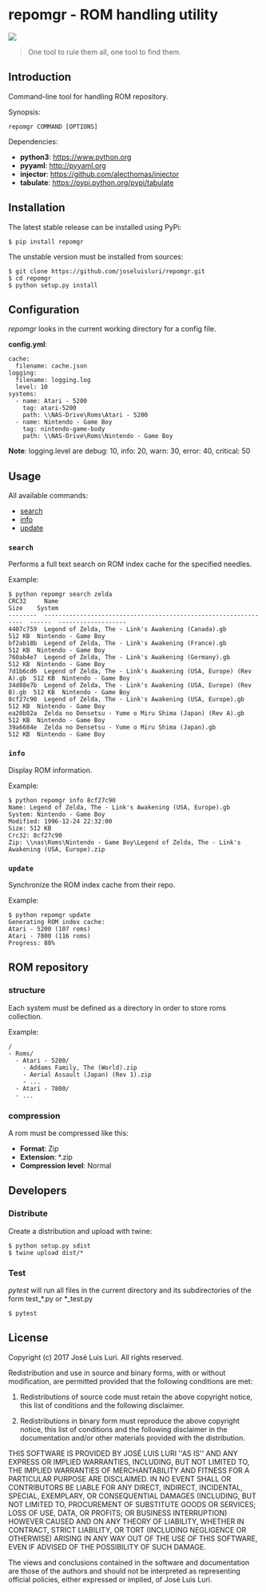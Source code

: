 # repomgr - ROM handling utility

[<img src="https://travis-ci.org/joseluisluri/repomgr.svg">](https://travis-ci.org/joseluisluri/repomgr)

> One tool to rule them all, one tool to find them.



## Introduction
Command-line tool for handling ROM repository. 

Synopsis:
```
repomgr COMMAND [OPTIONS]
```
Dependencies:
- **python3**: https://www.python.org
- **pyyaml**: http://pyyaml.org
- **injector**: https://github.com/alecthomas/injector
- **tabulate**: https://pypi.python.org/pypi/tabulate

## Installation
The latest stable release can be installed using PyPi:
```
$ pip install repomgr
```

The unstable version must be installed from sources:
```
$ git clone https://github.com/joseluisluri/repomgr.git
$ cd repomgr
$ python setup.py install
```

## Configuration

*repomgr* looks in the current working directory for a config file.

**config.yml**:
```
cache:
  filename: cache.json
logging:
  filename: logging.log
  level: 10
systems:
  - name: Atari - 5200
    tag: atari-5200
    path: \\NAS-Drive\Roms\Atari - 5200
  - name: Nintendo - Game Boy
    tag: nintendo-game-body
    path: \\NAS-Drive\Roms\Nintendo - Game Boy
```

**Note**: logging.level are debug: 10, info: 20, warn: 30, error: 40, critical: 50

## Usage
All available commands:
- [search](#search)
- [info](#info)
- [update](#update)

### ``search``
Performs a full text search on ROM index cache for the specified needles.

Example:
```
$ python repomgr search zelda
CRC32     Name                                                              Size    System
--------  ----------------------------------------------------------------  ------  -------------------
4407c759  Legend of Zelda, The - Link's Awakening (Canada).gb               512 KB  Nintendo - Game Boy
bf2ab18b  Legend of Zelda, The - Link's Awakening (France).gb               512 KB  Nintendo - Game Boy
760ab4e7  Legend of Zelda, The - Link's Awakening (Germany).gb              512 KB  Nintendo - Game Boy
7d1b6cd6  Legend of Zelda, The - Link's Awakening (USA, Europe) (Rev A).gb  512 KB  Nintendo - Game Boy
34d08e7b  Legend of Zelda, The - Link's Awakening (USA, Europe) (Rev B).gb  512 KB  Nintendo - Game Boy
8cf27c90  Legend of Zelda, The - Link's Awakening (USA, Europe).gb          512 KB  Nintendo - Game Boy
ea20b82a  Zelda no Densetsu - Yume o Miru Shima (Japan) (Rev A).gb          512 KB  Nintendo - Game Boy
39a6684e  Zelda no Densetsu - Yume o Miru Shima (Japan).gb                  512 KB  Nintendo - Game Boy
```

### ``info``
Display ROM information.

Example:
```
$ python repomgr info 8cf27c90
Name: Legend of Zelda, The - Link's Awakening (USA, Europe).gb
System: Nintendo - Game Boy
Modified: 1996-12-24 22:32:00
Size: 512 KB
Crc32: 8cf27c90
Zip: \\nas\Roms\Nintendo - Game Boy\Legend of Zelda, The - Link's Awakening (USA, Europe).zip
```

### ``update``
Synchronize the ROM index cache from their repo.

Example:
```
$ python repomgr update
Generating ROM index cache:
Atari - 5200 (107 roms)
Atari - 7800 (116 roms)
Progress: 88%
```

## ROM repository
### structure
Each system must be defined as a directory in order to store roms collection.

Example:
```
/
- Roms/
  - Atari - 5200/
    - Addams Family, The (World).zip
    - Aerial Assault (Japan) (Rev 1).zip
    - ...
  - Atari - 7800/
  - ...
```

### compression
A rom must be compressed like this:
- **Format**: Zip
- **Extension**: *.zip
- **Compression level**: Normal

## Developers

### Distribute
Create a distribution and upload with twine:
```
$ python setup.py sdist
$ twine upload dist/*
```

### Test
*pytest* will run all files in the current directory and its subdirectories of the form test_*.py or *_test.py
```
$ pytest
```

## License

Copyright (c) 2017 José Luis Luri. All rights reserved.

Redistribution and use in source and binary forms, with or without modification, are permitted provided that the following conditions are met:

1. Redistributions of source code must retain the above copyright notice, this list of conditions and the following disclaimer.

2. Redistributions in binary form must reproduce the above copyright notice, this list of conditions and the following disclaimer in the documentation and/or other materials provided with the distribution.

THIS SOFTWARE IS PROVIDED BY JOSÉ LUIS LURI ''AS IS'' AND ANY EXPRESS OR IMPLIED WARRANTIES, INCLUDING, BUT NOT LIMITED TO, THE IMPLIED WARRANTIES OF MERCHANTABILITY AND FITNESS FOR A PARTICULAR PURPOSE ARE DISCLAIMED. IN NO EVENT SHALL OR CONTRIBUTORS BE LIABLE FOR ANY DIRECT, INDIRECT, INCIDENTAL, SPECIAL, EXEMPLARY, OR CONSEQUENTIAL DAMAGES (INCLUDING, BUT NOT LIMITED TO, PROCUREMENT OF SUBSTITUTE GOODS OR SERVICES; LOSS OF USE, DATA, OR PROFITS; OR BUSINESS INTERRUPTION) HOWEVER CAUSED AND ON ANY THEORY OF LIABILITY, WHETHER IN CONTRACT, STRICT LIABILITY, OR TORT (INCLUDING NEGLIGENCE OR OTHERWISE) ARISING IN ANY WAY OUT OF THE USE OF THIS SOFTWARE, EVEN IF ADVISED OF THE POSSIBILITY OF SUCH DAMAGE.

The views and conclusions contained in the software and documentation are those of the authors and should not be interpreted as representing official policies, either expressed or implied, of José Luis Luri.